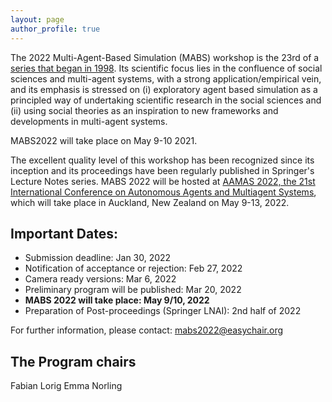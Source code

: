 ```yaml
---
layout: page
author_profile: true
---
```


  
<p>The 2022 Multi-Agent-Based Simulation (MABS) workshop is the 23rd of a <a href="http://www.pcs.usp.br/~mabs/">series that began in
1998</a>. Its scientific focus lies in the confluence of social sciences and multi-agent
systems, with a strong application/empirical vein, and its emphasis is stressed on (i) exploratory agent based
simulation as a principled way of undertaking scientific research in the social sciences and (ii) using social
theories as an inspiration to new frameworks and developments in multi-agent systems.
</p>

<p>
  MABS2022 will take place on May 9-10 2021.
</p>

<p>
The excellent quality level of this workshop has been recognized since its inception and its proceedings have
been regularly published in Springer's Lecture Notes series. MABS 2022 will be hosted at <a href="https://aamas2022-conference.auckland.ac.nz/calls/call-for-workshops/">AAMAS 2022, the 21st International Conference on Autonomous Agents and Multiagent Systems</a>, which will take place in Auckland, New Zealand on May 9-13, 2022.
</p>

<h2>Important Dates:</h2>
<ul>
  <li>Submission deadline: Jan 30, 2022 </li>
  <li>Notification of acceptance or rejection: Feb 27, 2022 </li>
  <li>Camera ready versions: Mar 6, 2022 </li>
  <li>Preliminary program will be published: Mar 20, 2022 </li>
  <li><b>MABS 2022 will take place: May 9/10, 2022 </b></li>
  <li>Preparation of Post-proceedings (Springer LNAI): 2nd half of 2022 </li>
</ul>

For further information, please contact: [mabs2022@easychair.org](mailto:mabs2022@easychair.org)

<h2>The Program chairs</h2>
Fabian Lorig
Emma Norling
